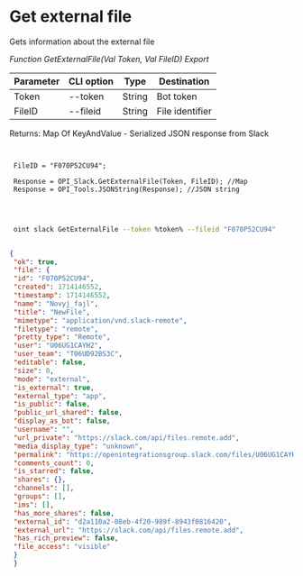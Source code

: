 ﻿---
sidebar_position: 2
---

# Get external file
 Gets information about the external file


*Function GetExternalFile(Val Token, Val FileID) Export*

 | Parameter | CLI option | Type | Destination |
 |-|-|-|-|
 | Token | --token | String | Bot token |
 | FileID | --fileid | String | File identifier |

 
 Returns: Map Of KeyAndValue - Serialized JSON response from Slack

```bsl title="Code example"
	
 
 FileID = "F070P52CU94";
 
 Response = OPI_Slack.GetExternalFile(Token, FileID); //Map
 Response = OPI_Tools.JSONString(Response); //JSON string
 
	
```

```sh title="CLI command example"
 
 oint slack GetExternalFile --token %token% --fileid "F070P52CU94"


```


```json title="Result"

{
 "ok": true,
 "file": {
 "id": "F070P52CU94",
 "created": 1714146552,
 "timestamp": 1714146552,
 "name": "Novyj_fajl",
 "title": "NewFile",
 "mimetype": "application/vnd.slack-remote",
 "filetype": "remote",
 "pretty_type": "Remote",
 "user": "U06UG1CAYH2",
 "user_team": "T06UD92BS3C",
 "editable": false,
 "size": 0,
 "mode": "external",
 "is_external": true,
 "external_type": "app",
 "is_public": false,
 "public_url_shared": false,
 "display_as_bot": false,
 "username": "",
 "url_private": "https://slack.com/api/files.remote.add",
 "media_display_type": "unknown",
 "permalink": "https://openintegrationsgroup.slack.com/files/U06UG1CAYH2/F070P52CU94/novyj_fajl",
 "comments_count": 0,
 "is_starred": false,
 "shares": {},
 "channels": [],
 "groups": [],
 "ims": [],
 "has_more_shares": false,
 "external_id": "d2a110a2-08eb-4f20-989f-8943f0816420",
 "external_url": "https://slack.com/api/files.remote.add",
 "has_rich_preview": false,
 "file_access": "visible"
 }
 }

```
